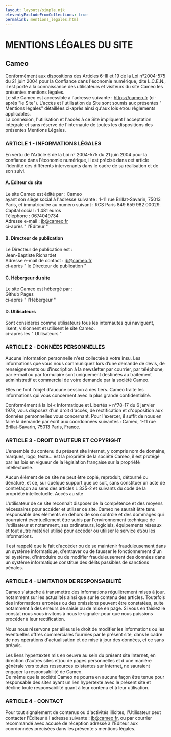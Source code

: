 ```yaml
---
layout: layouts/simple.njk
eleventyExcludeFromCollections: true
permalink: mentions_legales.html
---
```

# MENTIONS LÉGALES DU SITE

## Cameo

Conformément aux dispositions des Articles 6-III et 19 de la Loi n°2004-575 du 21 juin 2004 pour la Confiance dans l'économie numérique, dite L.C.E.N., il est porté à la connaissance des utilisateurs et visiteurs du site Cameo les présentes mentions légales.  
Le site Cameo est accessible à l'adresse suivante : https://cameo.fr (ci-après "le Site"). L'accès et l'utilisation du Site sont soumis aux présentes " Mentions légales" détaillées ci-après ainsi qu'aux lois et/ou règlements applicables.  
La connexion, l'utilisation et l'accès à ce Site impliquent l'acceptation intégrale et sans réserve de l'internaute de toutes les dispositions des présentes Mentions Légales.  

### ARTICLE 1 - INFORMATIONS LÉGALES

En vertu de l'Article 6 de la Loi n° 2004-575 du 21 juin 2004 pour la confiance dans l'économie numérique, il est précisé dans cet article l'identité des différents intervenants dans le cadre de sa réalisation et de son suivi.

#### A. Editeur du site
Le site Cameo est édité par : Cameo  
ayant son siège social à l'adresse suivante : 1-11 rue Brillat-Savarin, 75013 Paris, et immatriculée au numéro suivant : RCS Paris 849 659 982 00029.  
Capital social : 1 481 euros  
Téléphone : 0674049734  
Adresse e-mail : jb@cameo.fr  
ci-après " l'Éditeur "

#### B. Directeur de publication
Le Directeur de publication est :  
Jean-Baptiste Richardet  
Adresse e-mail de contact : jb@cameo.fr  
ci-après " le Directeur de publication "

#### C. Hébergeur du site
Le site Cameo est hébergé par :  
Github Pages  
ci-après " l'Hébergeur "

#### D. Utilisateurs
Sont considérés comme utilisateurs tous les internautes qui naviguent, lisent, visionnent et utilisent le site Cameo.  
ci-après les " Utilisateurs "

### ARTICLE 2 - DONNÉES PERSONNELLES

Aucune information personnelle n'est collectée à votre insu. Les informations que vous nous communiquez lors d’une demande de devis, de renseignements ou d’inscription à la newsletter par courrier, par téléphone, par e-mail ou par formulaire sont uniquement destinées au traitement administratif et commercial de votre demande par la société Cameo.  

Elles ne font l'objet d'aucune cession à des tiers. Cameo  traite les informations qui vous concernent avec la plus grande confidentialité.

Conformément à la loi « Informatique et Libertés » n°78-17 du 6 janvier 1978, vous disposez d'un droit d'accès, de rectification et d'opposition aux données personnelles vous concernant. Pour l'exercer, il suffit de nous en faire la demande par écrit aux coordonnées suivantes : Cameo, 1-11 rue Brillat-Savarin, 75013 Paris, France.


### ARTICLE 3 - DROIT D'AUTEUR ET COPYRIGHT

L'ensemble du contenu du présent site Internet, y compris nom de domaine, marques, logo, texte… est la propriété de la société Cameo, il est protégé par les lois en vigueur de la législation française sur la propriété intellectuelle.

Aucun élément de ce site ne peut être copié, reproduit, détourné ou dénaturé, et ce, sur quelque support que ce soit, sans constituer un acte de contrefaçon au sens des articles L 335-2 et suivants du code de la propriété intellectuelle.
Accès au site

L'utilisateur de ce site reconnaît disposer de la compétence et des moyens nécessaires pour accéder et utiliser ce site. Cameo ne saurait être tenu responsable des éléments en dehors de son contrôle et des dommages qui pourraient éventuellement être subis par l'environnement technique de l'utilisateur et notamment, ses ordinateurs, logiciels, équipements réseaux et tout autre matériel utilisé pour accéder ou utiliser le service et/ou les informations.

Il est rappelé que le fait d'accéder ou de se maintenir frauduleusement dans un système informatique, d'entraver ou de fausser le fonctionnement d'un tel système, d'introduire ou de modifier frauduleusement des données dans un système informatique constitue des délits passibles de sanctions pénales.

### ARTICLE 4 - LIMITATION DE RESPONSABILITÉ

Cameo s'attache à transmettre des informations régulièrement mises à jour, notamment sur les actualités ainsi que sur le contenu des articles. Toutefois des informations erronées ou des omissions peuvent être constatées, suite notamment à des erreurs de saisie ou de mise en page. Si vous en faisiez le constat nous vous invitons à nous le signaler pour que nous puissions procéder à leur rectification.

Nous nous réservons par ailleurs le droit de modifier les informations ou les éventuelles offres commerciales fournies par le présent site, dans le cadre de nos opérations d'actualisation et de mise à jour des données, et ce sans préavis.

Les liens hypertextes mis en oeuvre au sein du présent site Internet, en direction d'autres sites et/ou de pages personnelles et d'une manière générale vers toutes ressources existantes sur Internet, ne sauraient engager la responsabilité de Cameo.  
De même que la société Cameo  ne pourra en aucune façon être tenue pour responsable des sites ayant un lien hypertexte avec le présent site et décline toute responsabilité quant à leur contenu et à leur utilisation.

### ARTICLE 4 - CONTACT
Pour tout signalement de contenus ou d'activités illicites, l'Utilisateur peut contacter l'Éditeur à l'adresse suivante : jb@cameo.fr, ou par courrier recommandé avec accusé de réception adressé à l'Éditeur aux coordonnées précisées dans les présente:s mentions légales.
